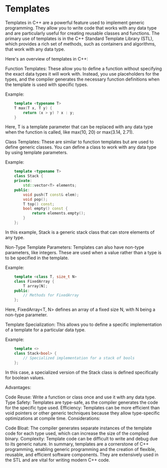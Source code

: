 # Templates

Templates in C++ are a powerful feature used to implement generic programming. They allow you to write code that works with any data type and are particularly useful for creating reusable classes and functions. The primary use of templates is in the C++ Standard Template Library (STL), which provides a rich set of methods, such as containers and algorithms, that work with any data type.

Here's an overview of templates in C++:

Function Templates: These allow you to define a function without specifying the exact data types it will work with. Instead, you use placeholders for the types, and the compiler generates the necessary function definitions when the template is used with specific types.

Example:

```cpp
    template <typename T>
    T max(T x, T y) {
        return (x > y) ? x : y;
    }
```
Here, T is a template parameter that can be replaced with any data type when the function is called, like max<int>(10, 20) or max<double>(3.14, 2.71).

Class Templates: These are similar to function templates but are used to define generic classes. You can define a class to work with any data type by using template parameters.

Example:

```cpp
    template <typename T>
    class Stack {
    private:
        std::vector<T> elements;
    public:
        void push(T const& elem);
        void pop();
        T top() const;
        bool empty() const {
            return elements.empty();
        }
    };
```

In this example, Stack<T> is a generic stack class that can store elements of any type.

Non-Type Template Parameters: Templates can also have non-type parameters, like integers. These are used when a value rather than a type is to be specified in the template.

Example:

```cpp
    template <class T, size_t N>
    class FixedArray {
        T array[N];
    public:
        // Methods for FixedArray
    };
```

Here, FixedArray<T, N> defines an array of a fixed size N, with N being a non-type parameter.

Template Specialization: This allows you to define a specific implementation of a template for a particular data type.

Example:

```cpp
    template <>
    class Stack<bool> { 
        // Specialized implementation for a stack of bools
    };
```
In this case, a specialized version of the Stack class is defined specifically for boolean values.

Advantages:

Code Reuse: Write a function or class once and use it with any data type.
Type Safety: Templates are type-safe, as the compiler generates the code for the specific type used.
Efficiency: Templates can be more efficient than void pointers or other generic techniques because they allow type-specific optimizations at compile time.
Considerations:

Code Bloat: The compiler generates separate instances of the template code for each type used, which can increase the size of the compiled binary.
Complexity: Template code can be difficult to write and debug due to its generic nature.
In summary, templates are a cornerstone of C++ programming, enabling generic programming and the creation of flexible, reusable, and efficient software components. They are extensively used in the STL and are vital for writing modern C++ code.
